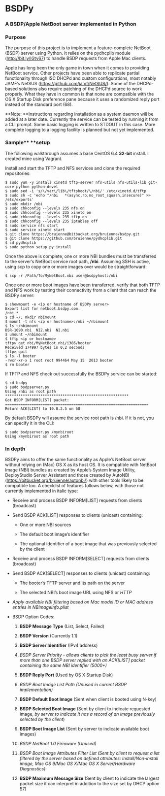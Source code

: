 **BSDPy**
=========

### A BSDP/Apple NetBoot server implemented in Python



### Purpose

The purpose of this project is to implement a feature-complete NetBoot (BSDP)
server using Python. It relies on the pydhcplib module (http://bit.ly/IGtv67) to
handle BSDP requests from Apple Mac clients.

Apple has long been the only game in town when it comes to providing NetBoot
service. Other projects have been able to replicate partial functionality
through ISC DHCPd and custom configurations, most notably JAMF’s NetSUS
(https://github.com/jamf/NetSUS/). Some of the DHCPd-based solutions also
require patching of the DHCPd source to work properly. What they have in common
is that none are compatible with the OS X Startup Disk preference pane because
it uses a randomized reply port instead of the standard port (68).

**Note: **Instructions regarding installation as a system daemon will be added
at a later date. Currently the service can be tested by running it from a CLI
prompt. Some basic logging is written to STDOUT in this case. More complete
logging to a logging facility is planned but not yet implemented.



### Sample** **setup

The following walkthrough assumes a base CentOS 6.4 **32-bit** install. I
created mine using Vagrant.

Install and start the TFTP and NFS services and clone the required repositories:

~~~~~~~~~~~~~~~~~~~~~~~~~~~~~~~~~~~~~~~~~~~~~~~~~~~~~~~~~~~~~~~~~~~~~~~~~~~~~~~~
$ sudo yum -y install xinetd tftp-server nfs-utils nfs-utils-lib git-core python python-devel
$ sudo sed -i 's/\/var\/lib\/tftpboot/\/nbi/' /etc/xinetd.d/tftp
$ sudo sh -c 'echo "/nbi   *(async,ro,no_root_squash,insecure)" >> /etc/exports'
$ sudo mkdir /nbi
$ sudo chkconfig --levels 235 nfs on
$ sudo chkconfig --levels 235 xinetd on
$ sudo chkconfig --levels 235 tftp on
$ sudo chkconfig --levels 235 iptables off
$ sudo service nfs start
$ sudo service xinetd start
$ git clone https://bruienne@bitbucket.org/bruienne/bsdpy.git
$ git clone https://github.com/bruienne/pydhcplib.git
$ cd pydhcplib
$ sudo python setup.py install
~~~~~~~~~~~~~~~~~~~~~~~~~~~~~~~~~~~~~~~~~~~~~~~~~~~~~~~~~~~~~~~~~~~~~~~~~~~~~~~~

Once the above is complete, one or more NBI bundles must be transferred to the
server’s NetBoot service root path, **/nbi**. Assuming SSH is active, using scp
to copy one or more images over would be straightforward:

~~~~~~~~~~~~~~~~~~~~~~~~~~~~~~~~~~~~~~~~~~~~~~~~~~~~~~~~~~~~~~~~~~~~~~~~~~~~~~~~
$ scp -r /Path/To/MyNetBoot.nbi user@bsdpyhost:/nbi
~~~~~~~~~~~~~~~~~~~~~~~~~~~~~~~~~~~~~~~~~~~~~~~~~~~~~~~~~~~~~~~~~~~~~~~~~~~~~~~~

Once one or more boot images have been transferred, verify that both TFTP and
NFS work by testing their connectivity from a client that can reach the BSDPy
server:

~~~~~~~~~~~~~~~~~~~~~~~~~~~~~~~~~~~~~~~~~~~~~~~~~~~~~~~~~~~~~~~~~~~~~~~~~~~~~~~~
$ showmount -e <ip or hostname of BSDPy server>
Export list for netboot.bsdpy.com:
/nbi *
$ cd ~/; mkdir nbimount
$ mount -t nfs <ip or hostname>:/nbi ~/nbimount
$ ls ~/nbimount
DSR-1090.nbi  NI2.nbi  NI.nbi
$ umount ~/nbimount
$ tftp <ip or hostname>
tftp> get nbi/MyNetBoot.nbi/i386/booter
Received 174997 bytes in 0.2 seconds
tftp> quit
$ ls -l booter
-rwxr-xr-x 1 root root 994464 May 15  2013 booter
$ rm booter
~~~~~~~~~~~~~~~~~~~~~~~~~~~~~~~~~~~~~~~~~~~~~~~~~~~~~~~~~~~~~~~~~~~~~~~~~~~~~~~~

If TFTP and NFS check out successfully the BSDPy service can be started:

~~~~~~~~~~~~~~~~~~~~~~~~~~~~~~~~~~~~~~~~~~~~~~~~~~~~~~~~~~~~~~~~~~~~~~~~~~~~~~~~
$ cd bsdpy
$ sudo bsdpserver.py
Using /nbi as root path
********************************************************
Got BSDP INFORM[LIST] packet: 
=================================================================
Return ACK[LIST] to 10.0.2.5 on 68
~~~~~~~~~~~~~~~~~~~~~~~~~~~~~~~~~~~~~~~~~~~~~~~~~~~~~~~~~~~~~~~~~~~~~~~~~~~~~~~~

By default BSDPy will assume the service root path is /nbi. If it is not, you
can specify it in the CLI:

~~~~~~~~~~~~~~~~~~~~~~~~~~~~~~~~~~~~~~~~~~~~~~~~~~~~~~~~~~~~~~~~~~~~~~~~~~~~~~~~
$ sudo bsdpserver.py /mynbiroot
Using /mynbiroot as root path
~~~~~~~~~~~~~~~~~~~~~~~~~~~~~~~~~~~~~~~~~~~~~~~~~~~~~~~~~~~~~~~~~~~~~~~~~~~~~~~~



### In depth

BSDPy aims to offer the same functionality as Apple’s NetBoot server without
relying on (Mac) OS X as its host OS. It is compatible with NetBoot Image (NBI)
bundles as created by Apple’s System Image Utility, DeployStudio Server
Assistant and those created by AutoNBI (https://bitbucket.org/bruienne/autonbi/)
with other tools likely to be compatible too. A checklist of features follows
below, with those not currently implemented in italic type:



-   Receive and process BSDP INFORM[LIST] requests from clients (broadcast)

-   Send BSDP ACK[LIST] responses to clients (unicast) containing:

    -   One or more NBI sources

    -   The default boot image’s identifier

    -   The optional identifier of a boot image that was previously selected by
        the client

-   Receive and process BSDP INFORM[SELECT] requests from clients (broadcast)

-   Send BSDP ACK[SELECT] responses to clients (unicast) containing:

    -   The booter’s TFTP server and its path on the server

    -   The selected NBI’s boot image URL using NFS or *HTTP*

-   *Apply available NBI filtering based on Mac model ID or MAC address entries
    in NBImageInfo.plist*

-   BSDP Option Codes:

    1.  **BSDP Message Type** (List, Select, Failed)

    2.  **BSDP Version** (Currently 1.1)

    3.  **BSDP Server Identifier** (IPv4 address)

    4.  *BSDP Server Priority - allows clients to pick the least busy server if
        more than one BSDP server replied with an ACK[LIST] packet containing
        the same NBI identifier (5000+)*

    5.  **BSDP Reply Port** (Used by OS X Startup Disk)

    6.  *BSDP Boot Image List Path (Unused in current BSDP implementation)*

    7.  **BSDP Default Boot Image** (Sent when client is booted using N-key)

    8.  **BSDP Selected Boot Image** (Sent by client to indicate requested
        image, *by server to indicate it has a record of an image previously
        selected by the client*)

    9.  **BSDP Boot Image List** (Sent by server to indicate available boot
        images)

    10. *BSDP NetBoot 1.0 Firmware (Unused)*

    11. *BSDP Boot Image Attributes Filter List (Sent by client to request a
        list filtered by the server based on defined attributes:
        Install/Non-install image, Mac OS 9/Mac OS X/Mac OS X Server/Hardware
        Diagnostics)*

    12. **BSDP Maximum Message Size** (Sent by client to indicate the largest
        packet size it can interpret in addition to the size set by DHCP option
        57)




